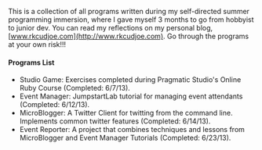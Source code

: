 This is a collection of all programs written during my self-directed summer programming immersion, where I gave myself 3 months to go from hobbyist to junior dev.
You can read my reflections on my personal blog, [www.rkcudjoe.com](http://www.rkcudjoe.com).
Go through the programs at your own risk!!!

#### Programs List
* Studio Game: Exercises completed during Pragmatic Studio's Online Ruby Course (Completed: 6/7/13).
* Event Manager: JumpstartLab tutorial for managing event attendants (Completed: 6/12/13).
* MicroBlogger: A Twitter Client for twitting from the command line. Implements common twitter features (Completed: 6/14/13).
* Event Reporter: A project that combines techniques and lessons from MicroBlogger and Event Manager Tutorials (Completed: 6/23/13).